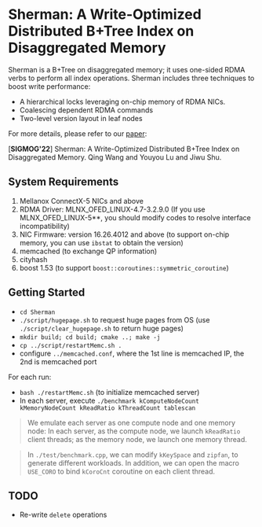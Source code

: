 # Sherman: A Write-Optimized Distributed B+Tree Index on Disaggregated Memory 

Sherman is a B+Tree on disaggregated memory; it uses one-sided RDMA verbs to perform all index operations.
Sherman includes three techniques to boost write performance:

- A hierarchical locks leveraging on-chip memory of RDMA NICs.
- Coalescing dependent RDMA commands 
- Two-level version layout in leaf nodes

For more details, please refer to our [paper](https://arxiv.org/abs/2112.07320):

[**SIGMOG'22**] Sherman: A Write-Optimized Distributed B+Tree Index on Disaggregated Memory. Qing Wang and Youyou Lu and Jiwu Shu.


## System Requirements

1. Mellanox ConnectX-5 NICs and above
2. RDMA Driver: MLNX_OFED_LINUX-4.7-3.2.9.0 (If you use MLNX_OFED_LINUX-5**, you should modify codes to resolve interface incompatibility)
3. NIC Firmware: version 16.26.4012 and above (to support on-chip memory, you can use `ibstat` to obtain the version)
4. memcached (to exchange QP information)
5. cityhash
6. boost 1.53 (to support `boost::coroutines::symmetric_coroutine`)


## Getting Started

- `cd Sherman`
- `./script/hugepage.sh` to request huge pages from OS (use `./script/clear_hugepage.sh` to return huge pages)
- `mkdir build; cd build; cmake ..; make -j`
- `cp ../script/restartMemc.sh .`
- configure `../memcached.conf`, where the 1st line is memcached IP, the 2nd is memcached port

For each run:
- `bash ./restartMemc.sh` (to initialize memcached server)
- In each server, execute `./benchmark kComputeNodeCount kMemoryNodeCount kReadRatio kThreadCount tablescan`

>  We emulate each server as one compute node and one memory node: In each server, as the compute node, 
we launch `kReadRatio` client threads; as the memory node, we launch one memory thread.

> In `./test/benchmark.cpp`, we can modify `kKeySpace` and `zipfan`, to generate different workloads.
> In addition, we can open the macro `USE_CORO` to bind `kCoroCnt` coroutine on each client thread.

## TODO
- Re-write `delete` operations
